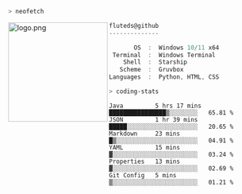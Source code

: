 ```zsh
> neofetch
```

<!--img align="left" src="https://github.com/fluteds.png" alt="logo.png" width="200"/>-->
<img align="left" src="https://external-content.duckduckgo.com/iu/?u=https%3A%2F%2F78.media.tumblr.com%2F975fca5f82161b190efdcaa05ffbd4ec%2Ftumblr_p6q6m9TJF01x3p3jmo1_500.png&f=1&nofb=1" alt="logo.png" width="200"/>

```csharp
fluteds@github
--------------

       OS  :  Windows 10/11 x64
 Terminal  :  Windows Terminal
    Shell  :  Starship
   Scheme  :  Gruvbox
Languages  :  Python, HTML, CSS
```

```zsh
> coding-stats
```

<!--START_SECTION:waka-->

```text
Java         5 hrs 17 mins   ████████████████▒░░░░░░░░   65.81 %
JSON         1 hr 39 mins    █████░░░░░░░░░░░░░░░░░░░░   20.65 %
Markdown     23 mins         █▒░░░░░░░░░░░░░░░░░░░░░░░   04.91 %
YAML         15 mins         ▓░░░░░░░░░░░░░░░░░░░░░░░░   03.24 %
Properties   13 mins         ▓░░░░░░░░░░░░░░░░░░░░░░░░   02.69 %
Git Config   5 mins          ▒░░░░░░░░░░░░░░░░░░░░░░░░   01.21 %
```

<!--END_SECTION:waka-->
